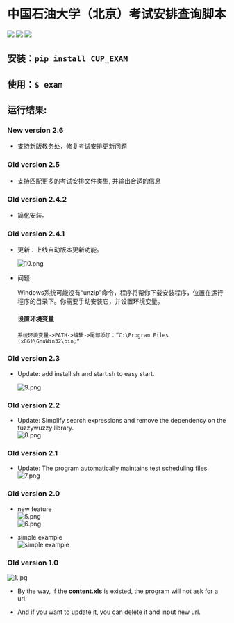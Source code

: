 # 中国石油大学（北京）考试安排查询脚本  

[![](https://img.shields.io/badge/author-RhythmLian-blue)](https://img.shields.io/badge/author-RhythmLian-blue)
[![](https://img.shields.io/badge/version-2.4.2-green)](https://img.shields.io/badge/version-2.4.2-green)
[![](https://img.shields.io/badge/License-MIT-yellow)](https://img.shields.io/badge/License-MIT-yellow)

## 安装：`pip install CUP_EXAM`
## 使用：`$ exam`

## 运行结果:  

### New version 2.6

- 支持新版教务处，修复考试安排更新问题

### Old version 2.5

- 支持匹配更多的考试安排文件类型, 并输出合适的信息

### Old version 2.4.2

- 简化安装。

### Old version 2.4.1

- 更新：上线自动版本更新功能。

  ![10.png](https://github.com/Rhythmicc/CUP_EXAM/blob/master/img/10.png)

- 问题:

  Windows系统可能没有“unzip"命令，程序将帮你下载安装程序，位置在运行程序的目录下。你需要手动安装它，并设置环境变量。

  #### 设置环境变量
  
  ```shell
  系统环境变量->PATH->编辑->尾部添加：“C:\Program Files (x86)\GnuWin32\bin;”
  ```

### Old version 2.3

- Update: add install.sh and start.sh to easy start.

  ![9.png](https://github.com/Rhythmicc/CUP_EXAM/blob/master/img/9.png)

### Old version 2.2
- Update: Simplify search expressions and remove the dependency on the fuzzywuzzy library.   
  ![8.png](https://github.com/Rhythmicc/CUP_EXAM/blob/master/img/8.png) 

### Old version 2.1
- Update: The program automatically maintains test scheduling files.  
  ![7.png](https://github.com/Rhythmicc/CUP_EXAM/blob/master/img/7.png)  

### Old version 2.0  
- new feature  
  ![5.png](https://github.com/Rhythmicc/CUP_EXAM/blob/master/img/5.png)  
  ![6.png](https://github.com/Rhythmicc/CUP_EXAM/blob/master/img/6.png)  



- simple example  
  ![simple example](https://github.com/Rhythmicc/CUP_EXAM/blob/master/img/4.png)  

### Old version 1.0  
![1.jpg](https://github.com/Rhythmicc/CUP_EXAM/blob/master/img/1.jpg)  

- By the way, if the **content.xls** is existed, the program will not ask for a url. 

- And if you want to update it, you can delete it and input new url. 